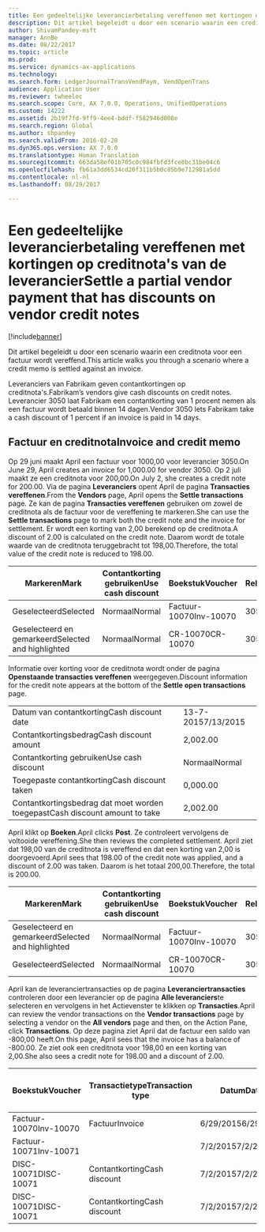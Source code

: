 ```yaml
---
title: Een gedeeltelijke leverancierbetaling vereffenen met kortingen op creditnota's van de leverancier
description: Dit artikel begeleidt u door een scenario waarin een creditnota voor een factuur wordt vereffend.
author: ShivamPandey-msft
manager: AnnBe
ms.date: 08/22/2017
ms.topic: article
ms.prod: 
ms.service: dynamics-ax-applications
ms.technology: 
ms.search.form: LedgerJournalTransVendPaym, VendOpenTrans
audience: Application User
ms.reviewer: twheeloc
ms.search.scope: Core, AX 7.0.0, Operations, UnifiedOperations
ms.custom: 14222
ms.assetid: 2b19f7fd-9ff9-4ee4-bddf-f582946d008e
ms.search.region: Global
ms.author: shpandey
ms.search.validFrom: 2016-02-28
ms.dyn365.ops.version: AX 7.0.0
ms.translationtype: Human Translation
ms.sourcegitcommit: 663da58ef01b705c0c984fbfd3fce8bc31be04c6
ms.openlocfilehash: fb61a3dd6534cd20f311b5b0c85b9e712981a5dd
ms.contentlocale: nl-nl
ms.lasthandoff: 08/29/2017

---
```


# <a name="settle-a-partial-vendor-payment-that-has-discounts-on-vendor-credit-notes"></a><span data-ttu-id="80dd5-103">Een gedeeltelijke leverancierbetaling vereffenen met kortingen op creditnota's van de leverancier</span><span class="sxs-lookup"><span data-stu-id="80dd5-103">Settle a partial vendor payment that has discounts on vendor credit notes</span></span>

[!include[banner](../includes/banner.md)]


<span data-ttu-id="80dd5-104">Dit artikel begeleidt u door een scenario waarin een creditnota voor een factuur wordt vereffend.</span><span class="sxs-lookup"><span data-stu-id="80dd5-104">This article walks you through a scenario where a credit memo is settled against an invoice.</span></span>

<span data-ttu-id="80dd5-105">Leveranciers van Fabrikam geven contantkortingen op creditnota's.</span><span class="sxs-lookup"><span data-stu-id="80dd5-105">Fabrikam’s vendors give cash discounts on credit notes.</span></span> <span data-ttu-id="80dd5-106">Leverancier 3050 laat Fabrikam een contantkorting van 1 procent nemen als een factuur wordt betaald binnen 14 dagen.</span><span class="sxs-lookup"><span data-stu-id="80dd5-106">Vendor 3050 lets Fabrikam take a cash discount of 1 percent if an invoice is paid in 14 days.</span></span>

## <a name="invoice-and-credit-memo"></a><span data-ttu-id="80dd5-107">Factuur en creditnota</span><span class="sxs-lookup"><span data-stu-id="80dd5-107">Invoice and credit memo</span></span>
<span data-ttu-id="80dd5-108">Op 29 juni maakt April een factuur voor 1000,00 voor leverancier 3050.</span><span class="sxs-lookup"><span data-stu-id="80dd5-108">On June 29, April creates an invoice for 1,000.00 for vendor 3050.</span></span> <span data-ttu-id="80dd5-109">Op 2 juli maakt ze een creditnota voor 200,00.</span><span class="sxs-lookup"><span data-stu-id="80dd5-109">On July 2, she creates a credit note for 200.00.</span></span> <span data-ttu-id="80dd5-110">Via de pagina **Leveranciers** opent April de pagina **Transacties vereffenen**.</span><span class="sxs-lookup"><span data-stu-id="80dd5-110">From the **Vendors** page, April opens the **Settle transactions** page.</span></span> <span data-ttu-id="80dd5-111">Ze kan de pagina **Transacties vereffenen** gebruiken om zowel de creditnota als de factuur voor de vereffening te markeren.</span><span class="sxs-lookup"><span data-stu-id="80dd5-111">She can use the **Settle transactions** page to mark both the credit note and the invoice for settlement.</span></span> <span data-ttu-id="80dd5-112">Er wordt een korting van 2,00 berekend op de creditnota.</span><span class="sxs-lookup"><span data-stu-id="80dd5-112">A discount of 2.00 is calculated on the credit note.</span></span> <span data-ttu-id="80dd5-113">Daarom wordt de totale waarde van de creditnota teruggebracht tot 198,00.</span><span class="sxs-lookup"><span data-stu-id="80dd5-113">Therefore, the total value of the credit note is reduced to 198.00.</span></span>

| <span data-ttu-id="80dd5-114">Markeren</span><span class="sxs-lookup"><span data-stu-id="80dd5-114">Mark</span></span>                     | <span data-ttu-id="80dd5-115">Contantkorting gebruiken</span><span class="sxs-lookup"><span data-stu-id="80dd5-115">Use cash discount</span></span> | <span data-ttu-id="80dd5-116">Boekstuk</span><span class="sxs-lookup"><span data-stu-id="80dd5-116">Voucher</span></span>   | <span data-ttu-id="80dd5-117">Rekening</span><span class="sxs-lookup"><span data-stu-id="80dd5-117">Account</span></span> | <span data-ttu-id="80dd5-118">Datum</span><span class="sxs-lookup"><span data-stu-id="80dd5-118">Date</span></span>      | <span data-ttu-id="80dd5-119">Vervaldatum</span><span class="sxs-lookup"><span data-stu-id="80dd5-119">Due date</span></span>  | <span data-ttu-id="80dd5-120">Factuur</span><span class="sxs-lookup"><span data-stu-id="80dd5-120">Invoice</span></span> | <span data-ttu-id="80dd5-121">Bedrag in transactievaluta</span><span class="sxs-lookup"><span data-stu-id="80dd5-121">Amount in transaction currency</span></span> | <span data-ttu-id="80dd5-122">Valuta</span><span class="sxs-lookup"><span data-stu-id="80dd5-122">Currency</span></span> | <span data-ttu-id="80dd5-123">Bedrag om te vereffenen</span><span class="sxs-lookup"><span data-stu-id="80dd5-123">Amount to settle</span></span> |
|--------------------------|-------------------|-----------|---------|-----------|-----------|---------|--------------------------------|----------|------------------|
| <span data-ttu-id="80dd5-124">Geselecteerd</span><span class="sxs-lookup"><span data-stu-id="80dd5-124">Selected</span></span>                 | <span data-ttu-id="80dd5-125">Normaal</span><span class="sxs-lookup"><span data-stu-id="80dd5-125">Normal</span></span>            | <span data-ttu-id="80dd5-126">Factuur-10070</span><span class="sxs-lookup"><span data-stu-id="80dd5-126">Inv-10070</span></span> | <span data-ttu-id="80dd5-127">3050</span><span class="sxs-lookup"><span data-stu-id="80dd5-127">3050</span></span>    | <span data-ttu-id="80dd5-128">6/29/2015</span><span class="sxs-lookup"><span data-stu-id="80dd5-128">6/29/2015</span></span> | <span data-ttu-id="80dd5-129">7/29/2015</span><span class="sxs-lookup"><span data-stu-id="80dd5-129">7/29/2015</span></span> | <span data-ttu-id="80dd5-130">10070</span><span class="sxs-lookup"><span data-stu-id="80dd5-130">10070</span></span>   | <span data-ttu-id="80dd5-131">-1.000,00</span><span class="sxs-lookup"><span data-stu-id="80dd5-131">-1,000.00</span></span>                      | <span data-ttu-id="80dd5-132">USD</span><span class="sxs-lookup"><span data-stu-id="80dd5-132">USD</span></span>      | <span data-ttu-id="80dd5-133">-990,00</span><span class="sxs-lookup"><span data-stu-id="80dd5-133">-990.00</span></span>          |
| <span data-ttu-id="80dd5-134">Geselecteerd en gemarkeerd</span><span class="sxs-lookup"><span data-stu-id="80dd5-134">Selected and highlighted</span></span> | <span data-ttu-id="80dd5-135">Normaal</span><span class="sxs-lookup"><span data-stu-id="80dd5-135">Normal</span></span>            | <span data-ttu-id="80dd5-136">CR-10070</span><span class="sxs-lookup"><span data-stu-id="80dd5-136">CR-10070</span></span>  | <span data-ttu-id="80dd5-137">3050</span><span class="sxs-lookup"><span data-stu-id="80dd5-137">3050</span></span>    | <span data-ttu-id="80dd5-138">7/2/2015</span><span class="sxs-lookup"><span data-stu-id="80dd5-138">7/2/2015</span></span>  | <span data-ttu-id="80dd5-139">7/29/2015</span><span class="sxs-lookup"><span data-stu-id="80dd5-139">7/29/2015</span></span> |         | <span data-ttu-id="80dd5-140">200,00</span><span class="sxs-lookup"><span data-stu-id="80dd5-140">200.00</span></span>                         | <span data-ttu-id="80dd5-141">USD</span><span class="sxs-lookup"><span data-stu-id="80dd5-141">USD</span></span>      | <span data-ttu-id="80dd5-142">198,00</span><span class="sxs-lookup"><span data-stu-id="80dd5-142">198.00</span></span>           |

<span data-ttu-id="80dd5-143">Informatie over korting voor de creditnota wordt onder de pagina **Openstaande transacties vereffenen** weergegeven.</span><span class="sxs-lookup"><span data-stu-id="80dd5-143">Discount information for the credit note appears at the bottom of the **Settle open transactions** page.</span></span>

|                              |           |
|------------------------------|-----------|
| <span data-ttu-id="80dd5-144">Datum van contantkorting</span><span class="sxs-lookup"><span data-stu-id="80dd5-144">Cash discount date</span></span>           | <span data-ttu-id="80dd5-145">13-7-2015</span><span class="sxs-lookup"><span data-stu-id="80dd5-145">7/13/2015</span></span> |
| <span data-ttu-id="80dd5-146">Contantkortingsbedrag</span><span class="sxs-lookup"><span data-stu-id="80dd5-146">Cash discount amount</span></span>         | <span data-ttu-id="80dd5-147">2,00</span><span class="sxs-lookup"><span data-stu-id="80dd5-147">2.00</span></span>      |
| <span data-ttu-id="80dd5-148">Contantkorting gebruiken</span><span class="sxs-lookup"><span data-stu-id="80dd5-148">Use cash discount</span></span>            | <span data-ttu-id="80dd5-149">Normaal</span><span class="sxs-lookup"><span data-stu-id="80dd5-149">Normal</span></span>    |
| <span data-ttu-id="80dd5-150">Toegepaste contantkorting</span><span class="sxs-lookup"><span data-stu-id="80dd5-150">Cash discount taken</span></span>          | <span data-ttu-id="80dd5-151">0,00</span><span class="sxs-lookup"><span data-stu-id="80dd5-151">0.00</span></span>      |
| <span data-ttu-id="80dd5-152">Contantkortingsbedrag dat moet worden toegepast</span><span class="sxs-lookup"><span data-stu-id="80dd5-152">Cash discount amount to take</span></span> | <span data-ttu-id="80dd5-153">2,00</span><span class="sxs-lookup"><span data-stu-id="80dd5-153">2.00</span></span>      |

<span data-ttu-id="80dd5-154">April klikt op **Boeken**.</span><span class="sxs-lookup"><span data-stu-id="80dd5-154">April clicks **Post**.</span></span> <span data-ttu-id="80dd5-155">Ze controleert vervolgens de voltooide vereffening.</span><span class="sxs-lookup"><span data-stu-id="80dd5-155">She then reviews the completed settlement.</span></span> <span data-ttu-id="80dd5-156">April ziet dat 198,00 van de creditnota is vereffend en dat een korting van 2,00 is doorgevoerd.</span><span class="sxs-lookup"><span data-stu-id="80dd5-156">April sees that 198.00 of the credit note was applied, and a discount of 2.00 was taken.</span></span> <span data-ttu-id="80dd5-157">Daarom is het totaal 200,00.</span><span class="sxs-lookup"><span data-stu-id="80dd5-157">Therefore, the total is 200.00.</span></span>

| <span data-ttu-id="80dd5-158">Markeren</span><span class="sxs-lookup"><span data-stu-id="80dd5-158">Mark</span></span>                     | <span data-ttu-id="80dd5-159">Contantkorting gebruiken</span><span class="sxs-lookup"><span data-stu-id="80dd5-159">Use cash discount</span></span> | <span data-ttu-id="80dd5-160">Boekstuk</span><span class="sxs-lookup"><span data-stu-id="80dd5-160">Voucher</span></span>   | <span data-ttu-id="80dd5-161">Rekening</span><span class="sxs-lookup"><span data-stu-id="80dd5-161">Account</span></span> | <span data-ttu-id="80dd5-162">Datum</span><span class="sxs-lookup"><span data-stu-id="80dd5-162">Date</span></span>      | <span data-ttu-id="80dd5-163">Vervaldatum</span><span class="sxs-lookup"><span data-stu-id="80dd5-163">Due date</span></span>  | <span data-ttu-id="80dd5-164">Factuur</span><span class="sxs-lookup"><span data-stu-id="80dd5-164">Invoice</span></span>  | <span data-ttu-id="80dd5-165">Bedrag in transactievaluta</span><span class="sxs-lookup"><span data-stu-id="80dd5-165">Amount in transaction currency</span></span> | <span data-ttu-id="80dd5-166">Valuta</span><span class="sxs-lookup"><span data-stu-id="80dd5-166">Currency</span></span> | <span data-ttu-id="80dd5-167">Bedrag om te vereffenen</span><span class="sxs-lookup"><span data-stu-id="80dd5-167">Amount to settle</span></span> |
|--------------------------|-------------------|-----------|---------|-----------|-----------|----------|--------------------------------|----------|------------------|
| <span data-ttu-id="80dd5-168">Geselecteerd en gemarkeerd</span><span class="sxs-lookup"><span data-stu-id="80dd5-168">Selected and highlighted</span></span> | <span data-ttu-id="80dd5-169">Normaal</span><span class="sxs-lookup"><span data-stu-id="80dd5-169">Normal</span></span>            | <span data-ttu-id="80dd5-170">Factuur-10070</span><span class="sxs-lookup"><span data-stu-id="80dd5-170">Inv-10070</span></span> | <span data-ttu-id="80dd5-171">3050</span><span class="sxs-lookup"><span data-stu-id="80dd5-171">3050</span></span>    | <span data-ttu-id="80dd5-172">6/29/2015</span><span class="sxs-lookup"><span data-stu-id="80dd5-172">6/29/2015</span></span> | <span data-ttu-id="80dd5-173">7/29/2015</span><span class="sxs-lookup"><span data-stu-id="80dd5-173">7/29/2015</span></span> | <span data-ttu-id="80dd5-174">10070</span><span class="sxs-lookup"><span data-stu-id="80dd5-174">10070</span></span>    | <span data-ttu-id="80dd5-175">-1.000,00</span><span class="sxs-lookup"><span data-stu-id="80dd5-175">-1,000.00</span></span>                      | <span data-ttu-id="80dd5-176">USD</span><span class="sxs-lookup"><span data-stu-id="80dd5-176">USD</span></span>      | <span data-ttu-id="80dd5-177">-200,00</span><span class="sxs-lookup"><span data-stu-id="80dd5-177">-200.00</span></span>          |
| <span data-ttu-id="80dd5-178">Geselecteerd</span><span class="sxs-lookup"><span data-stu-id="80dd5-178">Selected</span></span>                 | <span data-ttu-id="80dd5-179">Normaal</span><span class="sxs-lookup"><span data-stu-id="80dd5-179">Normal</span></span>            | <span data-ttu-id="80dd5-180">CR-10070</span><span class="sxs-lookup"><span data-stu-id="80dd5-180">CR-10070</span></span>  | <span data-ttu-id="80dd5-181">3050</span><span class="sxs-lookup"><span data-stu-id="80dd5-181">3050</span></span>    | <span data-ttu-id="80dd5-182">7/2/2015</span><span class="sxs-lookup"><span data-stu-id="80dd5-182">7/2/2015</span></span>  | <span data-ttu-id="80dd5-183">7/29/2015</span><span class="sxs-lookup"><span data-stu-id="80dd5-183">7/29/2015</span></span> | <span data-ttu-id="80dd5-184">CR-10070</span><span class="sxs-lookup"><span data-stu-id="80dd5-184">CR-10070</span></span> | <span data-ttu-id="80dd5-185">200,00</span><span class="sxs-lookup"><span data-stu-id="80dd5-185">200.00</span></span>                         | <span data-ttu-id="80dd5-186">USD</span><span class="sxs-lookup"><span data-stu-id="80dd5-186">USD</span></span>      | <span data-ttu-id="80dd5-187">198,00</span><span class="sxs-lookup"><span data-stu-id="80dd5-187">198.00</span></span>           |

<span data-ttu-id="80dd5-188">April kan de leveranciertransacties op de pagina **Leveranciertransacties** controleren door een leverancier op de pagina **Alle leveranciers**te selecteren en vervolgens in het Actievenster te klikken op **Transacties**.</span><span class="sxs-lookup"><span data-stu-id="80dd5-188">April can review the vendor transactions on the **Vendor transactions** page by selecting a vendor on the **All vendors** page and then, on the Action Pane, click **Transactions**.</span></span> <span data-ttu-id="80dd5-189">Op deze pagina ziet April dat de factuur een saldo van -800,00 heeft.</span><span class="sxs-lookup"><span data-stu-id="80dd5-189">On this page, April sees that the invoice has a balance of -800.00.</span></span> <span data-ttu-id="80dd5-190">Ze ziet ook een creditnota voor 198,00 en een korting van 2,00.</span><span class="sxs-lookup"><span data-stu-id="80dd5-190">She also sees a credit note for 198.00 and a discount of 2.00.</span></span>

| <span data-ttu-id="80dd5-191">Boekstuk</span><span class="sxs-lookup"><span data-stu-id="80dd5-191">Voucher</span></span>    | <span data-ttu-id="80dd5-192">Transactietype</span><span class="sxs-lookup"><span data-stu-id="80dd5-192">Transaction type</span></span> | <span data-ttu-id="80dd5-193">Datum</span><span class="sxs-lookup"><span data-stu-id="80dd5-193">Date</span></span>      | <span data-ttu-id="80dd5-194">Factuur</span><span class="sxs-lookup"><span data-stu-id="80dd5-194">Invoice</span></span> | <span data-ttu-id="80dd5-195">Debetbedrag in transactievaluta</span><span class="sxs-lookup"><span data-stu-id="80dd5-195">Amount in transaction currency debit</span></span> | <span data-ttu-id="80dd5-196">Creditbedrag in transactievaluta</span><span class="sxs-lookup"><span data-stu-id="80dd5-196">Amount in transaction currency credit</span></span> | <span data-ttu-id="80dd5-197">Saldo</span><span class="sxs-lookup"><span data-stu-id="80dd5-197">Balance</span></span> | <span data-ttu-id="80dd5-198">Valuta</span><span class="sxs-lookup"><span data-stu-id="80dd5-198">Currency</span></span> |
|------------|------------------|-----------|---------|--------------------------------------|---------------------------------------|---------|----------|
| <span data-ttu-id="80dd5-199">Factuur-10070</span><span class="sxs-lookup"><span data-stu-id="80dd5-199">Inv-10070</span></span>  | <span data-ttu-id="80dd5-200">Factuur</span><span class="sxs-lookup"><span data-stu-id="80dd5-200">Invoice</span></span>          | <span data-ttu-id="80dd5-201">6/29/2015</span><span class="sxs-lookup"><span data-stu-id="80dd5-201">6/29/2015</span></span> | <span data-ttu-id="80dd5-202">10070</span><span class="sxs-lookup"><span data-stu-id="80dd5-202">10070</span></span>   |                                      | <span data-ttu-id="80dd5-203">1.000,00</span><span class="sxs-lookup"><span data-stu-id="80dd5-203">1,000.00</span></span>                              | <span data-ttu-id="80dd5-204">-800,00</span><span class="sxs-lookup"><span data-stu-id="80dd5-204">-800.00</span></span> | <span data-ttu-id="80dd5-205">USD</span><span class="sxs-lookup"><span data-stu-id="80dd5-205">USD</span></span>      |
| <span data-ttu-id="80dd5-206">Factuur-10071</span><span class="sxs-lookup"><span data-stu-id="80dd5-206">Inv-10071</span></span>  |                  | <span data-ttu-id="80dd5-207">7/2/2015</span><span class="sxs-lookup"><span data-stu-id="80dd5-207">7/2/2015</span></span>  | <span data-ttu-id="80dd5-208">CR10071</span><span class="sxs-lookup"><span data-stu-id="80dd5-208">CR10071</span></span> | <span data-ttu-id="80dd5-209">200,00</span><span class="sxs-lookup"><span data-stu-id="80dd5-209">200.00</span></span>                               |                                       | <span data-ttu-id="80dd5-210">0,00</span><span class="sxs-lookup"><span data-stu-id="80dd5-210">0.00</span></span>    | <span data-ttu-id="80dd5-211">USD</span><span class="sxs-lookup"><span data-stu-id="80dd5-211">USD</span></span>      |
| <span data-ttu-id="80dd5-212">DISC-10071</span><span class="sxs-lookup"><span data-stu-id="80dd5-212">DISC-10071</span></span> |  <span data-ttu-id="80dd5-213">Contantkorting</span><span class="sxs-lookup"><span data-stu-id="80dd5-213">Cash discount</span></span>   | <span data-ttu-id="80dd5-214">7/2/2015</span><span class="sxs-lookup"><span data-stu-id="80dd5-214">7/2/2015</span></span>  |         | <span data-ttu-id="80dd5-215">2,00</span><span class="sxs-lookup"><span data-stu-id="80dd5-215">2.00</span></span>                                 |                                       | <span data-ttu-id="80dd5-216">0,00</span><span class="sxs-lookup"><span data-stu-id="80dd5-216">0.00</span></span>    | <span data-ttu-id="80dd5-217">USD</span><span class="sxs-lookup"><span data-stu-id="80dd5-217">USD</span></span>      |
| <span data-ttu-id="80dd5-218">DISC-10071</span><span class="sxs-lookup"><span data-stu-id="80dd5-218">DISC-10071</span></span> |  <span data-ttu-id="80dd5-219">Contantkorting</span><span class="sxs-lookup"><span data-stu-id="80dd5-219">Cash discount</span></span>   | <span data-ttu-id="80dd5-220">7/2/2015</span><span class="sxs-lookup"><span data-stu-id="80dd5-220">7/2/2015</span></span>  |         |                                      | <span data-ttu-id="80dd5-221">2,00</span><span class="sxs-lookup"><span data-stu-id="80dd5-221">2.00</span></span>                                  | <span data-ttu-id="80dd5-222">0,00</span><span class="sxs-lookup"><span data-stu-id="80dd5-222">0.00</span></span>    | <span data-ttu-id="80dd5-223">USD</span><span class="sxs-lookup"><span data-stu-id="80dd5-223">USD</span></span>      |






